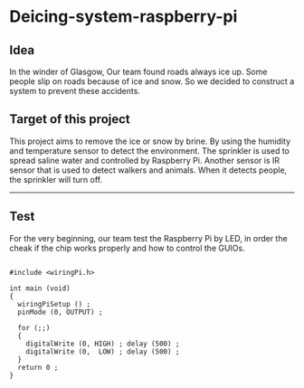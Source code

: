 Deicing-system-raspberry-pi
=============

## Idea
  
   In the winder of Glasgow, Our team found roads always ice up. Some people slip on roads because of ice and snow. So we decided to construct a system to prevent these accidents.
  
## Target of this project  
  
  This project aims to remove the ice or snow by brine. By using the humidity and temperature sensor to detect the environment. The sprinkler is used to spread saline water and controlled by Raspberry Pi. Another sensor is IR sensor that is used to detect walkers and animals. When it detects people, the sprinkler will turn off.  
  
---  
## Test
For the very beginning, our team test the Raspberry Pi by LED, in order the cheak if the chip works properly and how to control the GUIOs.

```  

#include <wiringPi.h>  

int main (void)  
{  
  wiringPiSetup () ;  
  pinMode (0, OUTPUT) ;  
  
  for (;;)  
  {
    digitalWrite (0, HIGH) ; delay (500) ;  
    digitalWrite (0,  LOW) ; delay (500) ;  
  }
  return 0 ;    
}  
```  



  
  
